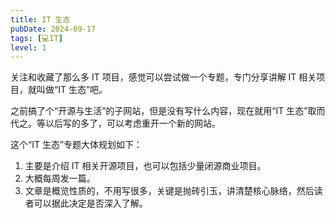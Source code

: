 ```yaml
---
title: IT 生态
pubDate: 2024-09-17
tags: [💻IT]
level: 1
---
```


关注和收藏了那么多 IT 项目，感觉可以尝试做一个专题，专门分享讲解 IT 相关项目，就叫做“IT 生态”吧。

之前搞了个“开源与生活”的子网站，但是没有写什么内容，现在就用“IT 生态”取而代之。等以后写的多了，可以考虑重开一个新的网站。

这个“IT 生态”专题大体规划如下：

1. 主要是介绍 IT 相关开源项目，也可以包括少量闭源商业项目。
2. 大概每周发一篇。
3. 文章是概览性质的，不用写很多，关键是抛砖引玉，讲清楚核心脉络，然后读者可以据此决定是否深入了解。
